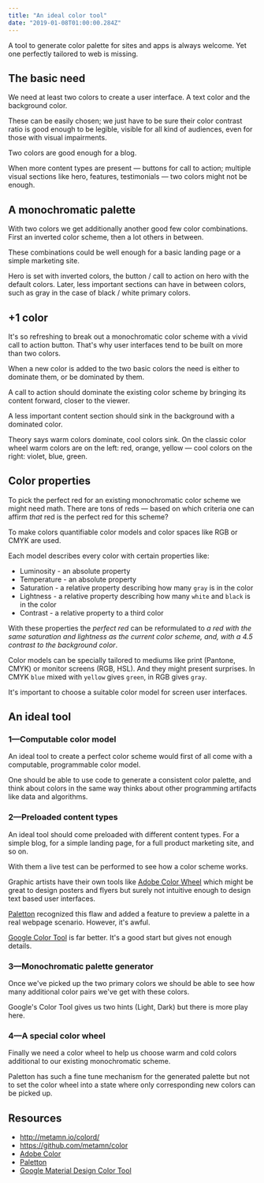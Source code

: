```yaml
---
title: "An ideal color tool"
date: "2019-01-08T01:00:00.284Z"
---
```


A tool to generate color palette for sites and apps is always welcome. Yet one perfectly tailored to web is missing.
<!--more-->

## The basic need

We need at least two colors to create a user interface. A text color and the background color.

These can be easily chosen; we just have to be sure their color contrast ratio is good enough to be legible, visible for all kind of audiences, even for those with visual impairments.

Two colors are good enough for a blog.

When more content types are present &mdash; buttons for call to action; multiple visual sections like hero, features, testimonials &mdash; two colors might not be enough.

## A monochromatic palette

With two colors we get additionally another good few color combinations. First an inverted color scheme, then a lot others in between.

These combinations could be well enough for a basic landing page or a simple marketing site.

Hero is set with inverted colors, the button / call to action on hero with the default colors.
Later, less important sections can have in between colors, such as gray in the case of black / white primary colors.

## +1 color

It's so refreshing to break out a monochromatic color scheme with a vivid call to action button. That's why user interfaces tend to be built on more than two colors.

When a new color is added to the two basic colors the need is either to dominate them, or be dominated by them.

A call to action should dominate the existing color scheme by bringing its content forward, closer to the viewer.

A less important content section should sink in the background with a dominated color.

Theory says warm colors dominate, cool colors sink. On the classic color wheel warm colors are on the left: red, orange, yellow &mdash; cool colors on the right: violet, blue, green.

## Color properties

To pick the perfect red for an existing monochromatic color scheme we might need math. There are tons of reds &mdash; based on which criteria one can affirm *that* red is the perfect red for this scheme?

To make colors quantifiable color models and color spaces like RGB or CMYK are used.

Each model describes every color with certain properties like:

- Luminosity - an absolute property
- Temperature - an absolute property
- Saturation - a relative property describing how many `gray` is in the color
- Lightness - a relative property describing how many `white` and `black` is in the color
- Contrast - a relative property to a third color

With these properties the *perfect red* can be reformulated to *a red with the same saturation and lightness as the current color scheme, and, with a 4.5 contrast to the background color*.

Color models can be specially tailored to mediums like print (Pantone, CMYK) or monitor screens (RGB, HSL). And they might present surprises. In CMYK `blue` mixed with `yellow` gives `green`, in RGB gives `gray`.

It's important to choose a suitable color model for screen user interfaces.

## An ideal tool

### 1&mdash;Computable color model

An ideal tool to create a perfect color scheme would first of all come with a computable, programmable color model.

One should be able to use code to generate a consistent color palette, and think about colors in the same way thinks about other programming artifacts like data and algorithms.

### 2&mdash;Preloaded content types

An ideal tool should come preloaded with different content types. For a simple blog, for a simple landing page, for a full product marketing site, and so on.

With them a live test can be performed to see how a color scheme works.

Graphic artists have their own tools like [Adobe Color Wheel](https://color.adobe.com/create/color-wheel/) which might be great to design posters and flyers but surely not intuitive enough to design text based user interfaces.

[Paletton](http://paletton.com/) recognized this flaw and added a feature to preview a palette in a real webpage scenario. However, it's awful.

[Google Color Tool](https://material.io/tools/color/) is far better. It's a good start but gives not enough details.

### 3&mdash;Monochromatic palette generator

Once we've picked up the two primary colors we should be able to see how many additional color pairs we've get with these colors.

Google's Color Tool gives us two hints (Light, Dark) but there is more play here.

### 4&mdash;A special color wheel

Finally we need a color wheel to help us choose warm and cold colors additional to our existing monochromatic scheme.

Paletton has such a fine tune mechanism for the generated palette but not to set the color wheel into a state where only corresponding new colors can be picked up.


## Resources

- http://metamn.io/colord/
- https://github.com/metamn/color
- [Adobe Color](https://color.adobe.com/create/color-wheel/)
- [Paletton](http://paletton.com/)
- [Google Material Design Color Tool](https://material.io/tools/color)

